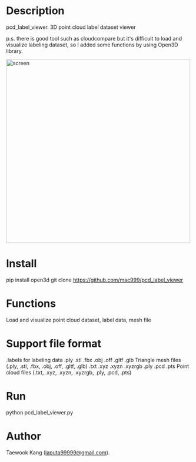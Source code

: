 # Description
pcd_label_viewer. 3D point cloud label dataset viewer

p.s. there is good tool such as cloudcompare but it's difficult to load and visualize labeling dataset, so I added some functions by using Open3D library.

<img src="img_girl.jpg" alt="screen" width="500">

# Install
pip install open3d
git clone https://github.com/mac999/pcd_label_viewer

# Functions
Load and visualize point cloud dataset, label data, mesh file

# Support file format
.labels for labeling data
.ply .stl .fbx .obj .off .gltf .glb
Triangle mesh files (.ply, .stl, .fbx, .obj, .off, .gltf, .glb)
.txt .xyz .xyzn .xyzrgb .ply .pcd .pts
Point cloud files (.txt, .xyz, .xyzn, .xyzrgb, .ply, .pcd, .pts)

# Run
python pcd_label_viewer.py

# Author
Taewook Kang (laputa99999@gmail.com).

